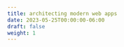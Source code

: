 ```yaml
---
title: architecting modern web apps
date: 2023-05-25T00:00:00-06:00
draft: false
weight: 1
---
```


